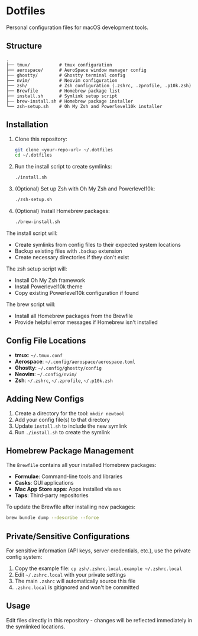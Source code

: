 # Dotfiles

Personal configuration files for macOS development tools.

## Structure

```
.
├── tmux/           # tmux configuration
├── aerospace/      # AeroSpace window manager config
├── ghostty/        # Ghostty terminal config
├── nvim/           # Neovim configuration
├── zsh/            # Zsh configuration (.zshrc, .zprofile, .p10k.zsh)
├── Brewfile        # Homebrew package list
├── install.sh      # Symlink setup script
├── brew-install.sh # Homebrew package installer
└── zsh-setup.sh    # Oh My Zsh and Powerlevel10k installer
```

## Installation

1. Clone this repository:
   ```bash
   git clone <your-repo-url> ~/.dotfiles
   cd ~/.dotfiles
   ```

2. Run the install script to create symlinks:
   ```bash
   ./install.sh
   ```

3. (Optional) Set up Zsh with Oh My Zsh and Powerlevel10k:
   ```bash
   ./zsh-setup.sh
   ```

4. (Optional) Install Homebrew packages:
   ```bash
   ./brew-install.sh
   ```

The install script will:
- Create symlinks from config files to their expected system locations
- Backup existing files with `.backup` extension
- Create necessary directories if they don't exist

The zsh setup script will:
- Install Oh My Zsh framework
- Install Powerlevel10k theme
- Copy existing Powerlevel10k configuration if found

The brew script will:
- Install all Homebrew packages from the Brewfile
- Provide helpful error messages if Homebrew isn't installed

## Config File Locations

- **tmux**: `~/.tmux.conf`
- **Aerospace**: `~/.config/aerospace/aerospace.toml`
- **Ghostty**: `~/.config/ghostty/config`
- **Neovim**: `~/.config/nvim/`
- **Zsh**: `~/.zshrc`, `~/.zprofile`, `~/.p10k.zsh`

## Adding New Configs

1. Create a directory for the tool: `mkdir newtool`
2. Add your config file(s) to that directory
3. Update `install.sh` to include the new symlink
4. Run `./install.sh` to create the symlink

## Homebrew Package Management

The `Brewfile` contains all your installed Homebrew packages:
- **Formulae**: Command-line tools and libraries
- **Casks**: GUI applications
- **Mac App Store apps**: Apps installed via `mas`
- **Taps**: Third-party repositories

To update the Brewfile after installing new packages:
```bash
brew bundle dump --describe --force
```

## Private/Sensitive Configurations

For sensitive information (API keys, server credentials, etc.), use the private config system:

1. Copy the example file: `cp zsh/.zshrc.local.example ~/.zshrc.local`
2. Edit `~/.zshrc.local` with your private settings
3. The main `.zshrc` will automatically source this file
4. `.zshrc.local` is gitignored and won't be committed

## Usage

Edit files directly in this repository - changes will be reflected immediately in the symlinked locations.
